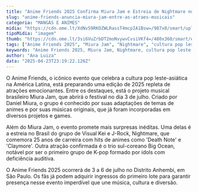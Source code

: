 ```yaml
---
title: "Anime Friends 2025 Confirma Miura Jam e Estreia de Nightmare no Brasil!"
slug: "anime-friends-anuncia-miura-jam-entre-as-atraes-musicais"
categoria: "MANGÁS E ANIMES"
midia: "https://cdn.ome.lt/XdNv59RKOZWLRassT4mcpIA1Bsw=/987x0/smart/uploads/conteudo/fotos/geekpopnews.png"
tipoMidia: "imagem"
thumb: "https://cdn.ome.lt/3si6VuZrbDT2moNvywvCvsiVKf4=/480x360/smart/extras/conteudos/Miura-Jam-Destaque.png"
tags: ["Anime Friends 2025", "Miura Jam", "Nightmare", "cultura pop leste-asiática", "J-Rock", "Visual Kei", "K-pop", "eventos em São Paulo"]
keywords: "Anime Friends 2025, Miura Jam, Nightmare, cultura pop leste-asiática, J-Rock, Visual Kei, K-pop, eventos em São Paulo"
author: "Ana Luiza"
data: "2025-04-23T23:19:22.126Z"
---
```


O Anime Friends, o icônico evento que celebra a cultura pop leste-asiática na América Latina, está preparando uma edição de 2025 repleta de atrações emocionantes. Entre os destaques, está o projeto musical brasileiro Miura Jam, que abrirá o festival no dia 3 de julho. Criado por Daniel Miura, o grupo é conhecido por suas adaptações de temas de animes e por suas músicas originais, que já foram incorporadas em diversos projetos e games.

Além do Miura Jam, o evento promete mais surpresas inéditas. Uma delas é a estreia no Brasil do grupo de Visual Kei e J-Rock, Nightmare, que comemora 25 anos de carreira com hits de animes como 'Death Note' e 'Claymore'. Outra atração confirmada é o trio sul-coreano Big Ocean, notável por ser o primeiro grupo de K-pop formado por idols com deficiência auditiva.

O Anime Friends 2025 ocorrerá de 3 a 6 de julho no Distrito Anhembi, em São Paulo. Os fãs já podem adquirir ingressos do primeiro lote para garantir presença nesse evento imperdível que une música, cultura e diversão.